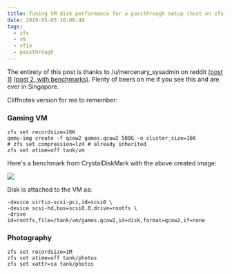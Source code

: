 ```yaml
---
title: Tuning VM disk performance for a passthrough setup (host on zfs)
date: 2019-05-05 16:06:49
tags:
  - zfs
  - vm
  - vfio
  - passthrough
---
```


The entirety of this post is thanks to /u/mercenary_sysadmin on
reddit [(post 1)](https://www.reddit.com/r/zfs/comments/8sbq0y/seeking_advice_for_zfs_layout_for_mixed/e0y8hay/) [(post 2, with benchmarks)](https://www.reddit.com/r/zfs/comments/4oa4xb/how_do_you_configure_virtmanager_to_use_zfs_zvol/d4bofw9/).
Plenty of beers on me if you see this and are ever in Singapore.

Cliffnotes version for me to remember:

### Gaming VM

```
zfs set recordsize=16K
qemu-img create -f qcow2 games.qcow2 500G -o cluster_size=16K
# zfs set compression=lz4 # already inherited
zfs set atime=off tank/vm
```

Here's a benchmark from CrystalDiskMark with the above created image:


![](https://i.imgur.com/rIR0qbn.png)


Disk is attached to the VM as:

```
-device virtio-scsi-pci,id=scsi0 \
-device scsi-hd,bus=scsi0.0,drive=rootfs \
-drive id=rootfs,file=/tank/vm/games.qcow2,id=disk,format=qcow2,if=none
```

### Photography

```
zfs set recordsize=1M
zfs set atime=off tank/photos
zfs set xattr=sa tank/photos
```
